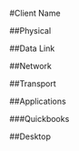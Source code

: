 #Client Name

##Physical

##Data Link

##Network

##Transport

##Applications

###Quickbooks

##Desktop